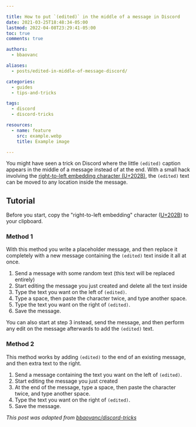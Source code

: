 ```yaml
---

title: How to put `(edited)` in the middle of a message in Discord
date: 2021-03-25T18:48:34-05:00
lastmod: 2022-04-08T23:29:41-05:00
toc: true
comments: true

authors:
  - bbaovanc

aliases:
  - posts/edited-in-middle-of-message-discord/

categories:
  - guides
  - tips-and-tricks

tags:
  - discord
  - discord-tricks

resources:
  - name: feature
    src: example.webp
    title: Example image

---
```


You might have seen a trick on Discord where the little `(edited)` caption
appears in the middle of a message instead of at the end. With a small hack
involving the [right-to-left embedding character
(U+202B)](https://unicode-explorer.com/c/202B), the `(edited)` text can be moved
to any location inside the message.

<!--more-->

## Tutorial

Before you start, copy the "right-to-left embedding" character
([U+202B](https://unicode-explorer.com/c/202B)) to your clipboard.

### Method 1

With this method you write a placeholder message, and then replace it completely
with a new message containing the `(edited)` text inside it all at once.

1. Send a message with some random text (this text will be replaced entirely)
2. Start editing the message you just created and delete all the text inside
3. Type the text you want on the left of `(edited)`.
4. Type a space, then paste the character twice, and type another space.
5. Type the text you want on the right of `(edited)`.
6. Save the message.

You can also start at step 3 instead, send the message, and then perform any
edit on the message afterwards to add the `(edited)` text.

### Method 2

This method works by adding `(edited)` to the end of an existing message, and
then extra text to the right.

1. Send a message containing the text you want on the left of `(edited)`.
2. Start editing the message you just created
3. At the end of the message, type a space, then paste the character twice, and
   type another space.
4. Type the text you want on the right of `(edited)`.
5. Save the message.

*This post was adapted from [bbaovanc/discord-tricks][1]*

[1]: https://git.bbaovanc.com/bbaovanc/discord-tricks
